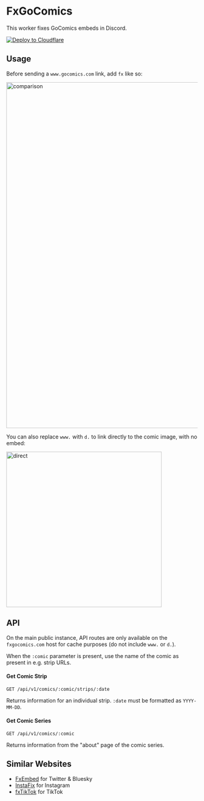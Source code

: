 # FxGoComics

This worker fixes GoComics embeds in Discord.

[![Deploy to Cloudflare](https://deploy.workers.cloudflare.com/button)](https://deploy.workers.cloudflare.com/?url=https%3A%2F%2Fgithub.com%2Fshayypy%2Ffxgocomics)

## Usage

Before sending a `www.gocomics.com` link, add `fx` like so:

<img width="910" alt="comparison" src="https://github.com/user-attachments/assets/3abb64c8-7ae4-4b47-83ce-e36daeb4d120" />

You can also replace `www.` with `d.` to link directly to the comic image, with no embed:

<img width="409" alt="direct" src="https://github.com/user-attachments/assets/7c99010e-46e8-442b-a06b-90aa2a07e42d" />

## API

On the main public instance, API routes are only available on the `fxgocomics.com` host for cache purposes (do not include `www.` or `d.`).

When the `:comic` parameter is present, use the name of the comic as present in e.g. strip URLs.

#### Get Comic Strip

`GET /api/v1/comics/:comic/strips/:date`

Returns information for an individual strip. `:date` must be formatted as `YYYY-MM-DD`.

#### Get Comic Series

`GET /api/v1/comics/:comic`

Returns information from the "about" page of the comic series.

## Similar Websites

- [FxEmbed](https://fxembed.com) for Twitter & Bluesky
- [InstaFix](https://github.com/Wikidepia/InstaFix) for Instagram
- [fxTikTok](https://github.com/okdargy/fxtiktok) for TikTok
